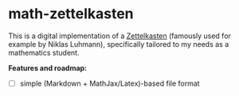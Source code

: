 # math-zettelkasten

This is a digital implementation of a 
[Zettelkasten](https://en.wikipedia.org/wiki/Zettelkasten)
(famously used for example by Niklas Luhmann), 
specifically tailored to my needs as a mathematics student.

**Features and roadmap:**
 - [ ] simple (Markdown + MathJax/Latex)-based file format

